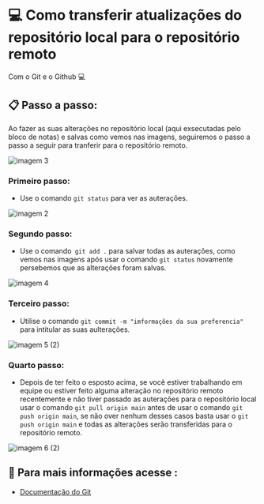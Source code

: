 # 💻 Como transferir atualizações do repositório local para o repositório remoto 

Com o Git e o Github 💻
## 📋 Passo a passo:
Ao fazer as suas alterações no repositório local (aqui exsecutadas pelo bloco de notas) e salvas como vemos nas imagens, seguiremos o passo a passo a seguir para tranferir para o repositório remoto.

![imagem 3](https://github.com/Lai1a202/teste-1/assets/148493926/a6b93777-78c3-4975-9d7a-d213cc4c2712) 


### Primeiro passo:
- Use o comando `git status` para ver as 
auterações.

![imagem 2](https://github.com/Lai1a202/teste-1/assets/148493926/ec340997-eae8-4504-a342-4b29697b3bb5)


### Segundo passo:
- Use o comando` git add .` para salvar todas as auterações, como vemos nas imagens após usar o comando `git status` novamente persebemos que as alterações foram salvas.

![imagem 4](https://github.com/Lai1a202/teste-1/assets/148493926/4e56bee1-4590-42f7-bc3e-8112152bcb24)


### Terceiro passo:
- Utilise o comando `git commit -m "imformações da sua preferencia"` para intitular as suas aulterações.

![imagem 5 (2)](https://github.com/Lai1a202/teste-1/assets/148493926/b8fa1959-0fa8-452b-a99b-dfbd358e8539)


### Quarto passo:
- Depois de ter feito o esposto acima, se você estiver trabalhando em equipe ou estiver feito alguma alteração no repositório remoto recentemente e não tiver passado as auterações para o repositório local usar o comando `git pull origin main` antes de usar o comando `git push origin main`, se não over nenhum desses casos basta usar o `git push origin main` e todas as alterações serão transferidas para o repositório remoto.

 ![imagem 6 (2)](https://github.com/Lai1a202/teste-1/assets/148493926/27637c94-e354-4aa4-8824-c9ffb513cccf)

 
## 📘 Para mais informações acesse :
- [Documentação do Git](https://git-scm.com/doc)
